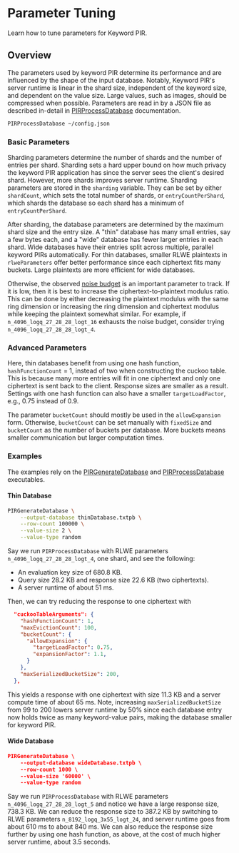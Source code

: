 # Parameter Tuning

Learn how to tune parameters for Keyword PIR.

## Overview

The parameters used by keyword PIR determine its performance
and are influenced by the shape of the input database.
Notably, Keyword PIR's server runtime is linear in the shard size,
independent of the keyword size, and dependent on the value size.
Large values, such as images, should be compressed when possible.
Parameters are read in by a JSON file as described in-detail in
[PIRProcessDatabase](https://swiftpackageindex.com/apple/swift-homomorphic-encryption/1.0.3/documentation/pirprocessdatabase) documentation.

```sh
PIRProcessDatabase ~/config.json
```

### Basic Parameters

Sharding parameters determine the number of shards and the number of entries
per shard. Sharding sets a hard upper bound on how much privacy the keyword PIR application
has since the server sees the client's desired shard. However, more shards
improves server runtime. Sharding parameters are stored in the `sharding` variable.
They can be set by either `shardCount`, which sets the total
number of shards, or `entryCountPerShard`, which shards the database so each
shard has a minimum of `entryCountPerShard`.

After sharding, the database parameters are determined by the maximum shard
size and the entry size. A "thin" database has many small entries, say a few bytes each,
and a "wide" database has fewer larger entries in each shard.
Wide databases have their entries split across multiple, parallel keyword
PIRs automatically. For thin databases, smaller RLWE plaintexts in
`rlweParameters` offer better performance since each ciphertext
fits many buckets. Large plaintexts are more efficient for
wide databases.

Otherwise, the observed [noise budget](https://swiftpackageindex.com/apple/swift-homomorphic-encryption/1.0.3/documentation/homomorphicencryption/ciphertext/noisebudget(using:variabletime:)) is an important parameter to track. If it is low,
then it is best to increase the ciphertext-to-plaintext modulus ratio.
This can be done by either decreasing the plaintext modulus with the same ring dimension
or increasing the ring dimension and ciphertext modulus while keeping the
plaintext somewhat similar. For example, if `n_4096_logq_27_28_28_logt_16`
exhausts the noise budget, consider trying `n_4096_logq_27_28_28_logt_4`.

### Advanced Parameters

Here, thin databases benefit from using one hash function, `hashFunctionCount` = 1,
instead of two when constructing the cuckoo table. This is because many more entries
will fit in one ciphertext and only one ciphertext is sent back to the client.
Response sizes are smaller as a result. Settings with
one hash function can also have a smaller `targetLoadFactor`, e.g., 0.75 instead of 0.9.

The parameter `bucketCount` should mostly be used in the `allowExpansion` form.
Otherwise, `bucketCount` can be set manually with `fixedSize` and `bucketCount`
as the number of buckets per database. More buckets means smaller communication but
larger computation times.

### Examples

The examples rely on the
[PIRGenerateDatabase](https://swiftpackageindex.com/apple/swift-homomorphic-encryption/1.0.3/documentation/pirgeneratedatabase)
and
[PIRProcessDatabase](https://swiftpackageindex.com/apple/swift-homomorphic-encryption/1.0.3/documentation/pirprocessdatabase)
executables.

#### Thin Database
```sh
PIRGenerateDatabase \
    --output-database thinDatabase.txtpb \
    --row-count 100000 \
    --value-size 2 \
    --value-type random
```

Say we run `PIRProcessDatabase` with RLWE
parameters `n_4096_logq_27_28_28_logt_4`, one shard, and see the
following:
* An evaluation key size of 680.8 KB.
* Query size 28.2 KB and response size 22.6 KB (two ciphertexts).
* A server runtime of about 51 ms.

Then, we can try reducing the response to one ciphertext with
```json
  "cuckooTableArguments": {
    "hashFunctionCount": 1,
    "maxEvictionCount": 100,
    "bucketCount": {
      "allowExpansion": {
        "targetLoadFactor": 0.75,
        "expansionFactor": 1.1,
      }
    },
    "maxSerializedBucketSize": 200,
  },
  ```
This yields a response with one ciphertext with size 11.3 KB
and a server compute time of about 65 ms.
Note, increasing `maxSerializedBucketSize` from 99 to 200 lowers server
runtime by 50% since each database entry now holds twice as many
keyword-value pairs, making the database smaller for keyword PIR.

#### Wide Database

```json
PIRGenerateDatabase \
    --output-database wideDatabase.txtpb \
    --row-count 1000 \
    --value-size '60000' \
    --value-type random
```

Say we run `PIRProcessDatabase` with RLWE parameters
`n_4096_logq_27_28_28_logt_5` and notice we have a large
response size, 738.3 KB. We can reduce the response
size to 387.2 KB by switching to RLWE parameters `n_8192_logq_3x55_logt_24`,
and server runtime goes from about 610 ms to about 840 ms.
We can also reduce the response size further
by using one hash function, as above, at the cost of
much higher server runtime, about 3.5 seconds.
